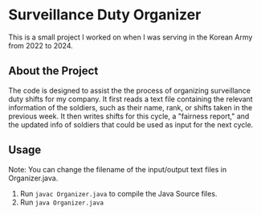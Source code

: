 # Surveillance Duty Organizer
This is a small project I worked on when I was serving in the Korean Army from 2022 to 2024. 


## About the Project
The code is designed to assist the the process of organizing surveillance duty shifts for my company. It first reads a text file containing the relevant information of the soldiers, such as their name, rank, or shifts taken in the previous week. It then writes  shifts for this cycle, a "fairness report," and the updated info of soldiers that could be used as input for the next cycle.

## Usage
Note: You can change the filename of the input/output text files in Organizer.java. 
1. Run `javac Organizer.java` to compile the Java Source files.
2. Run `java Organizer.java` 
